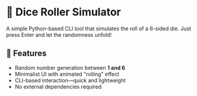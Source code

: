 # 🎲 Dice Roller Simulator

A simple Python-based CLI tool that simulates the roll of a 6-sided die. Just press Enter and let the randomness unfold!

## 🚀 Features

- Random number generation between **1 and 6**
- Minimalist UI with animated "rolling" effect
- CLI-based interaction—quick and lightweight
- No external dependencies required

